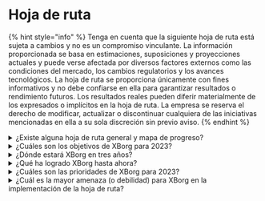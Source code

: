 # Hoja de ruta

{% hint style="info" %}
Tenga en cuenta que la siguiente hoja de ruta está sujeta a cambios y no es un compromiso vinculante. La información proporcionada se basa en estimaciones, suposiciones y proyecciones actuales y puede verse afectada por diversos factores externos como las condiciones del mercado, los cambios regulatorios y los avances tecnológicos. La hoja de ruta se proporciona únicamente con fines informativos y no debe confiarse en ella para garantizar resultados o rendimiento futuros. Los resultados reales pueden diferir materialmente de los expresados o implícitos en la hoja de ruta. La empresa se reserva el derecho de modificar, actualizar o discontinuar cualquiera de las iniciativas mencionadas en ella a su sola discreción sin previo aviso.
{% endhint %}

<details>

<summary>¿Existe alguna hoja de ruta general y mapa de progreso?</summary>

La hoja de ruta general se puede encontrar en nuestra última [**presentación**](https://docsend.com/view/5dwn74pn6izud3vb) y en nuestro [**sitio web**](https://www.xborg.com/).

</details>

<details>

<summary>¿Cuáles son los objetivos de XBorg para 2023?</summary>

* **1,000,000** usuarios en la aplicación de participación de los fanáticos

<!---->

* **50** equipos de esports incorporados a la aplicación de participación de los fanáticos, junto con otras 20 comunidades

<!---->

* **10** ingenieros de software en el equipo

<!---->

* Recaudación de fondos de **$5 millones** en la ronda de financiación inicial y venta pública de tokens

<!---->

* **Descentralización** de la red de credenciales y programa de subvenciones para desarrolladores

<!---->

* Monetización temprana del producto

<!---->

* **+20,000** miembros de la comunidad

</details>

<details>

<summary>¿Dónde estará XBorg en tres años?</summary>

Nuestra visión para los próximos tres años es transformar XBorg en un protocolo completamente descentralizado con una gran cantidad de aplicaciones para usuarios, al mismo tiempo que nos establecemos como la red de credenciales de juegos líder. A través de programas de subvenciones y apoyo activo a las iniciativas de los jugadores, aspiramos a empoderar a innumerables jugadores y facilitar el surgimiento de entidades de juegos propiedad de los jugadores, incluidos equipos de esports y estudios. Con un compromiso con la innovación y el progreso continuos, anticipamos que XBorg se convertirá en el ecosistema de juegos dominante en la esfera de Web3 y más allá, allanando el camino para incursiones futuras en otros sectores de entretenimiento e iniciativas de empoderamiento de la comunidad.\
\
Descargo de responsabilidad: Si bien creemos que es alcanzable, las declaraciones hechas en este documento con respecto a la visión de XBorg para los próximos tres años son prospectivas y se basan en suposiciones, expectativas y proyecciones sobre las industrias de juegos y blockchain. Estas declaraciones implican riesgos e incertidumbres, y los resultados reales pueden diferir materialmente de los descritos en estas declaraciones. XBorg no garantiza ni promete resultados o resultados específicos. Cualquier inversión en XBorg o sus productos y servicios conlleva riesgos y puede resultar en la pérdida total o parcial de la inversión. XBorg no se hace responsable de los daños o pérdidas incurridos como resultado de cualquier decisión de inversión basada en la información de este documento. Por último, nada en este documento debe interpretarse como asesoramiento legal, financiero o de inversión.

</details>

<details>

<summary>¿Qué ha logrado XBorg hasta ahora?</summary>

* Construcción de un MVP de la red de credenciales de juegos con **10,000** usuarios
* Primer caso de uso de la aplicación, el lanzamiento de soulbound con **seis acuerdos en etapa inicial**
* La comunidad de juegos más competitiva en Web3
* Asociaciones con las principales marcas en Web3 y Web2 (Team BDS, Brave, YGG, Polygon Gaming)
* El organizador de torneos más grande en Web3, con 125 torneos organizados en 2022 y la liga Web3 más grande organizada en 2023 (XCS)
* Ronda estratégica de financiación
* Mint de Prometheus

</details>

<details>

<summary>¿Cuáles son las prioridades de XBorg para 2023?</summary>

Las principales prioridades de XBorg se centran en varias áreas críticas de desarrollo estratégico. En primer lugar, el equipo está construyendo activamente una aplicación de participación de los fanáticos sólida y atractiva (xborg.gg) que sea estable y cautivadora. En segundo lugar, la empresa se compromete a aumentar su equipo técnico para facilitar el crecimiento y la expansión continuos de sus aplicaciones y red de credenciales. XBorg también se dedica a buscar oportunidades estratégicas de desarrollo empresarial con los principales equipos de esports para mejorar la participación y el atractivo de la plataforma.\
\
Con su enfoque en el crecimiento sostenible, XBorg está explorando una variedad de estrategias de monetización, que incluyen lanzamientos de productos portátiles, suscripciones mensuales para usuarios y empresas, y otras corrientes de ingresos innovadoras. Por último, XBorg se está preparando para un futuro descentralizado mediante el lanzamiento del token XBG y su disponibilidad en intercambios de nivel 1, como Binance y Coinbase, y en intercambios de nivel 2, como Bybit, Bitfinex y Kucoin. Al perseguir estas prioridades estratégicas, XBorg está listo para revolucionar la industria de los juegos y consolidar su posición como líder en el mundo en constante evolución de la tecnología Web3.

</details>

<details>

<summary>¿Cuál es la mayor amenaza (o debilidad) para XBorg en la implementación de la hoja de ruta?</summary>

**Riesgos regulatorios**

Al igual que en cualquier proyecto de Web3, el panorama regulatorio que rodea los activos digitales puede dificultar la ejecución de ciertos elementos de la hoja de ruta. Si ciertos NFT o tokens se consideran valores en determinadas jurisdicciones, esto podría perjudicar nuestro ecosistema o afectar las utilidades del token XBG.

**Gobernanza de datos**

Además, la utilización de XBorg de APIs de terceros obtenidas de entidades reputadas como Steam y Faceit genera posibles problemas de gobernanza de datos, ya que la interrupción de dichas colaboraciones inevitablemente resultaría en una disminución de la calidad de los datos.

**Tracción de la red de credenciales**

El riesgo de adopción para cualquier protocolo no puede subestimarse, ya que representa un obstáculo potencial para su éxito. Por lo tanto, un plan de crecimiento inicial sólido es esencial. En línea con esto, hemos identificado la aplicación de participación de los fanáticos y las asociaciones estratégicas con equipos de esports como los medios más efectivos para alcanzar la masa crítica del protocolo XBorg.

\


</details>